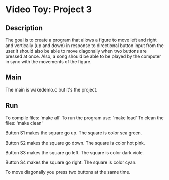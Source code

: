 # Video Toy: Project 3

## Description

The goal is to create a program that allows a figure to move left and right and vertically (up and down) in response to directional button input from the user.It should also be able to move diagonally when two buttons are pressed at once. Also, a song should be able to be played by the computer in sync with the movements of the figure.


## Main

The main is wakedemo.c but it's the project.


## Run

To compile files:         'make all'
To run the program use:   'make load'
To clean the files:       'make clean'

Button S1 makes the square go up.
The square is color sea green.

Button S2 makes the square go down.
The square is color hot pink.

Button S3 makes the square go left.
The square is color dark viole.

Button S4  makes the square go right.
The square is color cyan.

To move diagonally you press two buttons at the same time.

